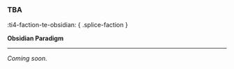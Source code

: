### **TBA**
:ti4-faction-te-obsidian:
{ .splice-faction }

**Obsidian Paradigm**

---

_Coming soon._

